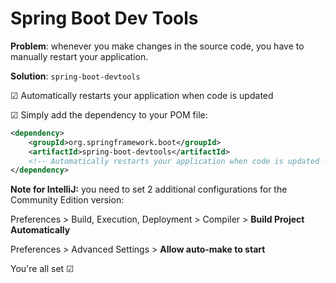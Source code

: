 # Spring Boot Dev Tools

**Problem**: whenever you make changes in the source code, 
you have to manually restart your application.

**Solution**: ```spring-boot-devtools```

&#x2611; Automatically restarts your application when code is updated

&#x2611; Simply add the dependency to your POM file:

```xml
<dependency>
    <groupId>org.springframework.boot</groupId>
    <artifactId>spring-boot-devtools</artifactId>
    <!-- Automatically restarts your application when code is updated -->
</dependency>
```


**Note for IntelliJ:** you need to set 2 additional configurations for the Community Edition
version:

Preferences > Build, Execution, Deployment > Compiler > **Build Project Automatically**

Preferences > Advanced Settings > **Allow auto-make to start**

You're all set &#x2611;